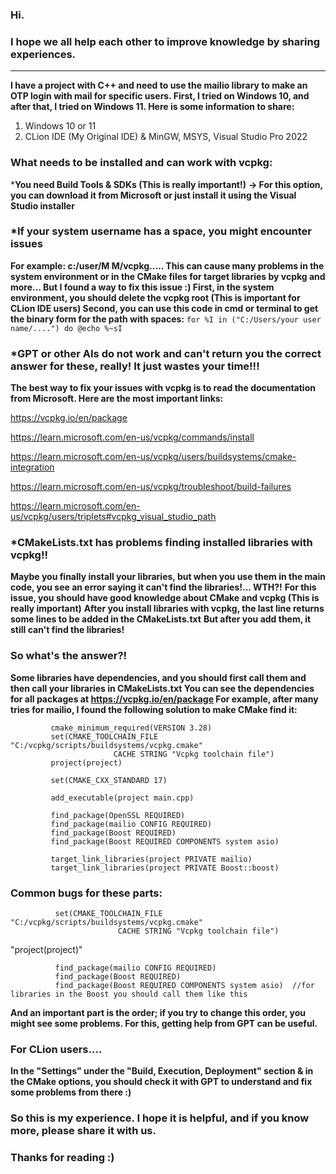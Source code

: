 ### **Hi.**
### **I hope we all help each other to improve knowledge by sharing experiences.**
---------------------------------------------------------------------------------------------------------
**I have a project with C++ and need to use the mailio library to make an OTP login with mail for specific users. First, I tried on Windows 10, and after that, I tried on Windows 11. Here is some information to share:**

   1. Windows 10 or 11
   2. CLion IDE (My Original IDE) & MinGW, MSYS, Visual Studio Pro 2022

### **What needs to be installed and can work with vcpkg:**
***You need Build Tools & SDKs (This is really important!)**
**-> For this option, you can download it from Microsoft or just install it using the Visual Studio installer**

### ***If your system username has a space, you might encounter issues**
**For example: c:/user/M M/vcpkg..... This can cause many problems in the system environment or in the CMake files for target libraries by vcpkg and more... But I found a way to fix this issue :) First, in the system environment, you should delete the vcpkg root (This is important for CLion IDE users) Second, you can use this code in cmd or terminal to get the binary form for the path with spaces:**
```for %I in ("C:/Users/your user name/....") do @echo %~sI```

### ***GPT or other AIs do not work and can't return you the correct answer for these, really! It just wastes your time!!!**
**The best way to fix your issues with vcpkg is to read the documentation from Microsoft. Here are the most important links:**

https://vcpkg.io/en/package

https://learn.microsoft.com/en-us/vcpkg/commands/install

https://learn.microsoft.com/en-us/vcpkg/users/buildsystems/cmake-integration

https://learn.microsoft.com/en-us/vcpkg/troubleshoot/build-failures

https://learn.microsoft.com/en-us/vcpkg/users/triplets#vcpkg_visual_studio_path

### ***CMakeLists.txt has problems finding installed libraries with vcpkg!!**

**Maybe you finally install your libraries, but when you use them in the main code, you see an error saying it can't find the libraries!... WTH?!**
**For this issue, you should have good knowledge about CMake and vcpkg (This is really important)**
**After you install libraries with vcpkg, the last line returns some lines to be added in the CMakeLists.txt**
**But after you add them, it still can't find the libraries!**

### **So what's the answer?!**
**Some libraries have dependencies, and you should first call them and then call your libraries in CMakeLists.txt You can see the dependencies for all packages at https://vcpkg.io/en/package For example, after many tries for mailio, I found the following solution to make CMake find it:**

             cmake_minimum_required(VERSION 3.28)
             set(CMAKE_TOOLCHAIN_FILE "C:/vcpkg/scripts/buildsystems/vcpkg.cmake"
                           CACHE STRING "Vcpkg toolchain file")
             project(project)

             set(CMAKE_CXX_STANDARD 17)

             add_executable(project main.cpp)

             find_package(OpenSSL REQUIRED)
             find_package(mailio CONFIG REQUIRED)
             find_package(Boost REQUIRED)
             find_package(Boost REQUIRED COMPONENTS system asio)

             target_link_libraries(project PRIVATE mailio)
             target_link_libraries(project PRIVATE Boost::boost)
### **Common bugs for these parts:**
              set(CMAKE_TOOLCHAIN_FILE "C:/vcpkg/scripts/buildsystems/vcpkg.cmake"
                            CACHE STRING "Vcpkg toolchain file")
"project(project)"

              find_package(mailio CONFIG REQUIRED)
              find_package(Boost REQUIRED)
              find_package(Boost REQUIRED COMPONENTS system asio)  //for libraries in the Boost you should call them like this
**And an important part is the order; if you try to change this order, you might see some problems. For this, getting help from GPT can be useful.**

### **For CLion users....**
**In the "Settings" under the "Build, Execution, Deployment" section & in the CMake options, you should check it with GPT to understand and fix some problems from there :)**

### **So this is my experience. I hope it is helpful, and if you know more, please share it with us.**
### **Thanks for reading :)**
